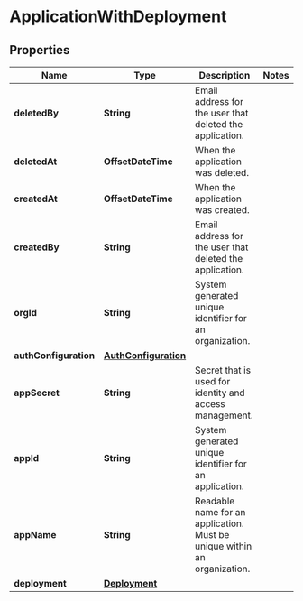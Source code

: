 

# ApplicationWithDeployment


## Properties

| Name | Type | Description | Notes |
|------------ | ------------- | ------------- | -------------|
|**deletedBy** | **String** | Email address for the user that deleted the application. |  |
|**deletedAt** | **OffsetDateTime** | When the application was deleted. |  |
|**createdAt** | **OffsetDateTime** | When the application was created. |  |
|**createdBy** | **String** | Email address for the user that deleted the application. |  |
|**orgId** | **String** | System generated unique identifier for an organization. |  |
|**authConfiguration** | [**AuthConfiguration**](AuthConfiguration.md) |  |  |
|**appSecret** | **String** | Secret that is used for identity and access management. |  |
|**appId** | **String** | System generated unique identifier for an application. |  |
|**appName** | **String** | Readable name for an application. Must be unique within an organization. |  |
|**deployment** | [**Deployment**](Deployment.md) |  |  |



